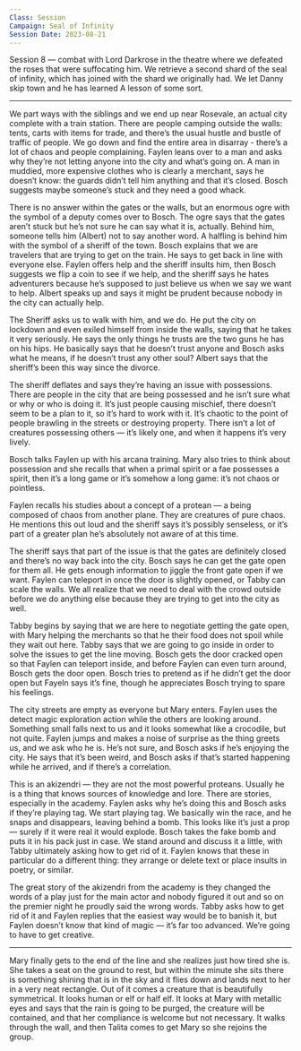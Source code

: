 ```yaml
---
Class: Session
Campaign: Seal of Infinity
Session Date: 2023-08-21
---
```

Session 8 — combat with Lord Darkrose in the theatre where we defeated the roses that were suffocating him. We retrieve a second shard of the seal of infinity, which has joined with the shard we originally had. We let Danny skip town and he has learned A lesson of some sort.

---

We part ways with the siblings and we end up near Rosevale, an actual city complete with a train station. There are people camping outside the walls: tents, carts with items for trade, and there’s the usual hustle and bustle of traffic of people. We go down and find the entire area in disarray - there’s a lot of chaos and people complaining. Faylen leans over to a man and asks why they’re not letting anyone into the city and what’s going on. A man in muddied, more expensive clothes who is clearly a merchant, says he doesn’t know: the guards didn’t tell him anything and that it’s closed. Bosch suggests maybe someone’s stuck and they need a good whack.

There is no answer within the gates or the walls, but an enormous ogre with the symbol of a deputy comes over to Bosch. The ogre says that the gates aren’t stuck but he’s not sure he can say what it is, actually. Behind him, someone tells him (Albert) not to say another word. A halfling is behind him with the symbol of a sheriff of the town. Bosch explains that we are travelers that are trying to get on the train. He says to get back in line with everyone else. Faylen offers help and the sheriff insults him, then Bosch suggests we flip a coin to see if we help, and the sheriff says he hates adventurers because he’s supposed to just believe us when we say we want to help. Albert speaks up and says it might be prudent because nobody in the city can actually help.

The Sheriff asks us to walk with him, and we do. He put the city on lockdown and even exiled himself from inside the walls, saying that he takes it very seriously. He says the only things he trusts are the two guns he has on his hips. He basically says that he doesn’t trust anyone and Bosch asks what he means, if he doesn’t trust any other soul? Albert says that the sheriff’s been this way since the divorce.

The sheriff deflates and says they’re having an issue with possessions. There are people in the city that are being possessed and he isn’t sure what or why or who is doing it. It’s just people causing mischief, there doesn’t seem to be a plan to it, so it’s hard to work with it. It’s chaotic to the point of people brawling in the streets or destroying property. There isn’t a lot of creatures possessing others — it’s likely one, and when it happens it’s very lively.

Bosch talks Faylen up with his arcana training. Mary also tries to think about possession and she recalls that when a primal spirit or a fae possesses a spirit, then it’s a long game or it’s somehow a long game: it’s not chaos or pointless.

Faylen recalls his studies about a concept of a protean — a being composed of chaos from another plane. They are creatures of pure chaos. He mentions this out loud and the sheriff says it’s possibly senseless, or it’s part of a greater plan he’s absolutely not aware of at this time.

The sheriff says that part of the issue is that the gates are definitely closed and there’s no way back into the city. Bosch says he can get the gate open for them all. He gets enough information to jiggle the front gate open if we want. Faylen can teleport in once the door is slightly opened, or Tabby can scale the walls. We all realize that we need to deal with the crowd outside before we do anything else because they are trying to get into the city as well.

Tabby begins by saying that we are here to negotiate getting the gate open, with Mary helping the merchants so that he their food does not spoil while they wait out here. Tabby says that we are going to go inside in order to solve the issues to get the line moving. Bosch gets the door cracked open so that Faylen can teleport inside, and before Faylen can even turn around, Bosch gets the door open. Bosch tries to pretend as if he didn’t get the door open but Fayeln says it’s fine, though he appreciates Bosch trying to spare his feelings.

The city streets are empty as everyone but Mary enters. Faylen uses the detect magic exploration action while the others are looking around. Something small falls next to us and it looks somewhat like a crocodile, but not quite. Faylen jumps and makes a noise of surprise as the thing greets us, and we ask who he is. He’s not sure, and Bosch asks if he’s enjoying the city. He says that it’s been weird, and Bosch asks if that’s started happening while he arrived, and if there’s a correlation.

This is an akizendri — they are not the most powerful proteans. Usually he is a thing that knows sources of knowledge and lore. There are stories, especially in the academy. Faylen asks why he’s doing this and Bosch asks if they’re playing tag. We start playing tag. We basically win the race, and he snaps and disappears, leaving behind a bomb. This looks like it’s just a prop — surely if it were real it would explode. Bosch takes the fake bomb and puts it in his pack just in case. We stand around and discuss it a little, with Tabby ultimately asking how to get rid of it. Faylen knows that these in particular do a different thing: they arrange or delete text or place insults in poetry, or similar.

The great story of the akizendri from the academy is they changed the words of a play just for the main actor and nobody figured it out and so on the premier night he proudly said the wrong words. Tabby asks how to get rid of it and Faylen replies that the easiest way would be to banish it, but Faylen doesn’t know that kind of magic — it’s far too advanced. We’re going to have to get creative.

---

Mary finally gets to the end of the line and she realizes just how tired she is. She takes a seat on the ground to rest, but within the minute she sits there is something shining that is in the sky and it flies down and lands next to her in a very neat rectangle. Out of it comes a creature that is beautifully symmetrical. It looks human or elf or half elf. It looks at Mary with metallic eyes and says that the rain is going to be purged, the creature will be contained, and that her compliance is welcome but not necessary. It walks through the wall, and then Talita comes to get Mary so she rejoins the group.